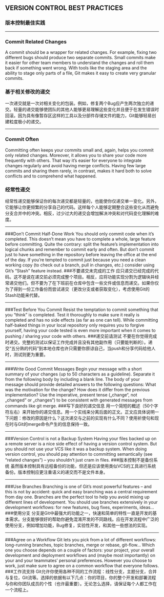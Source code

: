 ## VERSION CONTROL BEST PRACTICES
### 版本控制最佳实践
----
### Commit Related Changes
A commit should be a wrapper for related changes. For example, fixing two different bugs should produce two separate commits. Small commits make it easier for other team members to understand the changes and roll them back if something went wrong. With tools like the staging area and the ability to stage only parts of a file, Git makes it easy to create very granular commits.
### 基于相关修改的递交
一次递交就是一次对相关变化的包装。例如，修复两个Bug应产生两次独立的递交。轻量的递交能够使团队的其他人能够更易理解这些变化并且便于在发生错误时回滚。因为具有像暂存区这样的工具以及分部件存储文件的能力，Git能够轻易创建粒度极小的递交。

----
### Commit Often
Committing often keeps your commits small and, again, helps you commit only related changes. Moreover, it allows you to share your code more frequently with others. That way it’s easier for everyone to integrate changes regularly and avoid having merge conflicts. Having few large commits and sharing them rarely, in contrast, makes it hard both to solve conflicts and to comprehend what happened.
### 经常性递交
经常性递交能够保证你的每次递交都是轻量的，也能使你仅递交单一变化。另外，它能够让你更频繁的分享自己的代码。这样每个人能够定期整合这些变化从而避免分支合并中的冲突。相反，过少过大的递交会增加解决冲突和对代码变化理解的难度。

---
###Don’t Commit Half-Done Work
You should only commit code when it’s completed. This doesn’t mean you have to complete a whole, large feature before committing. Quite the contrary: split the feature’s implementation into logical chunks and remember to commit early and often. But don’t commit just to have something in the repository before leaving the office at the end of the day. If you’re tempted to commit just because you need a clean working copy (to check out a branch, pull in changes, etc.) consider using Git’s “Stash” feature instead.
###不要递交未完成的工作
应只递交已经完成的代码。这不是说在递交前必须完成整个项目。相反，应将功能实现分割为逻辑块并经常递交他们。但不要为了在下班前在仓库中包含一些文件或信息而递交。如果你仅为了得到一份工作备份而尝试递交（更改分支或者获取变化），考虑使用Git的Stash功能来代替。

---
###Test Before You Commit
Resist the temptation to commit something that you “think” is completed. Test it thoroughly to make sure it really is completed and has no side effects (as far as one can tell). While committing half-baked things in your local repository only requires you to forgive yourself, having your code tested is even more important when it comes to pushing / sharing your code with others.
###递交前请测试
不要在你觉得完成时递交。完整的测试以保证工作完成并且没有其他副作用（只要能判断的）。递交“五分熟的代码”到本地仓库也许只需要你原谅自己，当push和分享代码给他人时，测试则更为重要。

---
###Write Good Commit Messages
Begin your message with a short summary of your changes (up to 50 characters as a guideline). Separate it from the following body by including a blank line. The body of your message should provide detailed answers to the following questions: What was the motivation for the change? How does it differ from the previous implementation? Use the imperative, present tense („change“, not „changed“ or „changes“) to be consistent with generated messages from commands like git merge.
###写下良好的递交信息
用一个简短的概述（50个字符左右）来开始你的递交信息。用一个实线来分离后面的正文。正文应具体说明一下问题：修改的原因是什么？这次递交与之前的实现有什么不同？使用祈使句和现在时与Git的merge命令产生的信息保持一致。

---
###Version Control is not a Backup System
Having your files backed up on a remote server is a nice side effect of having a version control system. But you should not use your VCS like it was a backup system. When doing version control, you should pay attention to committing semantically (see “related changes”) – you shouldn’t just cram in files.
###版本控制不是备份系统
虽然版本控制具有远程备份的功能，但还是应该使用类似VCS的工具进行系统备份。版本控制应更注重语义的递交而不是文件本身。

---
###Use Branches
Branching is one of Git’s most powerful features – and this is not by accident: quick and easy branching was a central requirement from day one. Branches are the perfect tool to help you avoid mixing up different lines of development. You should use branches extensively in your development workflows: for new features, bug fixes, experiments, ideas…
###使用分支
分支是Git中最强大的功能之一，快速和简单的特性一直是开发的基本需求。分支能够很好的帮助你避免混淆开发的不同路线。应在开发流程中广泛的使用分支，例如增加功能，Bug修复，实验性开发，和其他一些想法的实现。

---
###Agree on a Workflow
Git lets you pick from a lot of different workflows: long-running branches, topic branches, merge or rebase, git-flow… Which one you choose depends on a couple of factors: your project, your overall development and deployment workflows and (maybe most importantly) on your and your teammates’ personal preferences. However you choose to work, just make sure to agree on a common workflow that everyone follows.
###工作流支持
Git允许你使用各种不同的工作流程：线性分支，主题分支，合并与复位，Git流等。选择的依据有以下几点：你的项目，你的整个开发和部署流程与你和你团队成员的个性（也许最重要）。无论怎么选择，请保证每个人都工作在一个流程上。